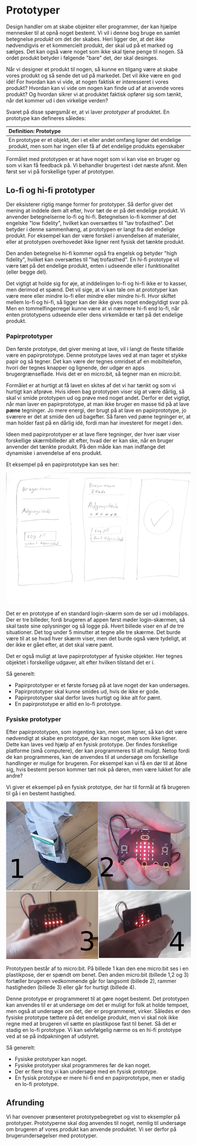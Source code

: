# Prototyper

Design handler om at skabe objekter eller programmer, der kan hjælpe mennesker til at opnå noget bestemt. Vi vil i denne bog bruge en samlet betegnelse _produkt_ om det der skabes. Heri ligger der, at det _ikke_ nødvendigvis er et kommercielt produkt, der skal ud på et marked og sælges. Det kan også være noget som ikke skal tjene penge til nogen. Så ordet produkt betyder i følgende "bare" det, der skal desinges.

Når vi designer et produkt til nogen, så kunne en tilgang være at skabe vores produkt og så sende det ud på markedet. Det vil ikke være en god idé! For hvordan kan vi vide, at nogen faktisk er interesseret i vores produkt? Hvordan kan vi vide om nogen kan finde ud af at anvende vores produkt? Og hvordan sikrer vi at produktet faktisk opfører sig som tænkt, når det kommer ud i den virkelige verden?

Svaret på disse spørgsmål er, at vi laver _prototyper_ af produktet. En prototype kan defineres således:

|Definition: Prototype|
:-|
|En prototype er et objekt, der i et eller andet omfang ligner det endelige produkt, men som har ingen eller få af det endelige produkts egenskaber| 

Formålet med prototypen er at have noget som vi kan vise en bruger og som vi kan få feedback på. Vi behandler brugertest i det næste afsnit. Men først ser vi på forskellige typer af prototyper.

## Lo-fi og hi-fi prototyper

Der eksisterer rigtig mange former for prototyper. Så derfor giver det mening at inddele dem alt efter, hvor tæt de er på det endelige produkt. Vi anvender betegnelserne lo-fi og hi-fi. Betegnelsen lo-fi kommer af det engelske "low fidelity", hvilket kan oversættes til "lav trofasthed". Det betyder i denne sammenhæng, at prototypen er langt fra det endelige produkt. For eksempel kan der være forskel i anvendelsen af materialer, eller at prototypen overhovedet ikke ligner rent fysisk det tænkte produkt.

Den anden betegnelse hi-fi kommer også fra engelsk og betyder "high fidelity", hvilket kan oversættes til "høj trofasthed". En hi-fi prototype vil være tæt på det endelige produkt, enten i udseende eller i funktionalitet (eller begge del).

Det vigtigt at holde sig for øje, at inddelingen lo-fi og hi-fi ikke er to kasser, men derimod et spænd. Det vil sige, at vi kan tale om at prototyper kan være mere eller mindre lo-fi eller mindre eller mindre hi-fi. Hvor skiftet mellem lo-fi og hi-fi, så ligger kan der ikke gives noget endegyldigt svar på. Men en tommelfingerregel kunne være at vi nærmere hi-fi end lo-fi, når enten prototypens udseende eller dens virkemåde er tæt på det endelige produkt.

### Papirprototyper
Den første prototype, det giver mening at lave, vil i langt de fleste tilfælde være en papirprototype. Denne prototype laves ved at man tager et stykke papir og så tegner. Det kan være der tegnes omridset af en mobiltelefon, hvori der tegnes knapper og lignende, der udgør en apps brugergrænseflade. Hvis det er en micro:bit, så tegner man en micro:bit. 

Formålet er at hurtigt at få lavet en skites af det vi har tænkt og som vi hurtigt kan afprøve. Hvis ideen bag prototypen viser sig at være dårlig, så skal vi smide prototypen ud og prøve med noget andet. Derfor er det vigtigt, når man laver en papirprototype, at man ikke bruger en masse tid på at lave **pæne** tegninger. Jo mere energi, der brugt på at lave en papirprototype, jo sværere er det at smide den ud bagefter. Så faren ved pæne tegninger er, at man holder fast på en dårlig idé, fordi man har investeret for meget i den.

Ideen med papirprototyper er at lave flere tegninger, der hver især viser forskellige skærmbilleder alt efter, hvad der er kan ske, når en bruger anvender det tænkte produkt. På den måde kan man indfange det dynamiske i anvendelse af ens produkt.

Et eksempel på en papirprototype kan ses her:

![Papirprototype](./assets/papirprototype.png)

Det er en prototype af en standard login-skærm som de ser ud i mobilapps. Der er tre billeder, fordi brugeren af appen først møder login-skærmen, så skal taste sine oplysninger og så logge på. Hvert billede viser en af de tre situationer. Det tog under 5 minutter at tegne alle tre skærme. Det burde være til at se hvad hver skærm viser, men det burde også være tydeligt, at der ikke er gået efter, at det skal være pænt.

Det er også muligt at lave papirprototyper af fysiske objekter. Her tegnes objektet i forskellige udgaver, alt efter hvilken tilstand det er i.

Så generelt:
* Papirprototyper er et første forsøg på at lave noget der kan undersøges.
* Papirprototyper skal kunne smides ud, hvis de ikke er gode.
* Papirprototyper skal derfor laves hurtigt og ikke alt for pænt.
* En papirprototype er altid en lo-fi prototype.

### Fysiske prototyper

Efter papirprototypen, som ingenting kan, men som ligner, så kan det være nødvendigt at skabe en prototype, der kan noget, men som ikke ligner. Dette kan laves ved hjælp af en fysisk prototype. Der findes forskellige platforme (små computere), der kan programmeres til alt muligt. Netop fordi de kan programmeres, kan de anvendes til at undersøge om forskellige handlinger er mulige for brugeren. For eksempel kan vi få en dør til at åbne sig, hvis bestemt person kommer tæt nok på døren, men være lukket for alle andre?

Vi giver et eksempel på en fysisk prototype, der har til formål at få brugeren til gå i en bestemt hastighed.

![Fysisk prototype](./assets/fysiskprototype.png)

Prototypen består af to micro:bit. På billede 1 kan den ene micro:bit ses i en plastikpose, der er spændt om benet. Den anden micro:bit (billede 1,2 og 3) fortæller brugeren vedkommende går for langsomt (billede 2), rammer hastigheden (billede 3) eller går for hurtigt (billede 4).

Denne prototype er programmeret til at gøre noget bestemt. Det prototypen kan anvendes til er at undersøge om det er muligt for folk at holde tempoet, men også at undersøge om det, der er programmeret, virker. Således er den fysiske prototype tættere på det endelige produkt, men vi skal nok ikke regne med at brugeren vil sætte en plastikpose fast til benet. Så det er stadig en lo-fi prototype. Vi kan selvfølgelig nærme os en hi-fi prototype ved at se på indpakningen af udstyret.

Så generelt:
* Fysiske prototyper kan noget.
* Fysiske prototyper skal programmeres før de kan noget.
* Der er flere ting vi kan undersøge med en fysisk prototype.
* En fysisk prototype er mere hi-fi end en papirprototype, men er stadig en lo-fi prototype.

## Afrunding
Vi har ovenover præsenteret prototypebegrebet og vist to eksempler på prototyper. Prototyperne skal dog anvendes til noget, nemlig til undersøge om brugeren af vores produkt kan anvende produktet. Vi ser derfor på brugerundersøgelser med prototyper.